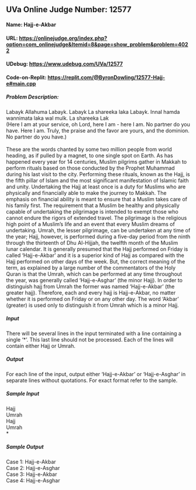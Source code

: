 ## UVa Online Judge Number: 12577
#### Name: Hajj-e-Akbar
#### URL: https://onlinejudge.org/index.php?option=com_onlinejudge&Itemid=8&page=show_problem&problem=4022
#### UDebug: https://www.udebug.com/UVa/12577
#### Code-on-Replit: https://replit.com/@ByronDowling/12577-Hajj-e#main.cpp

##### Problem Description:
Labayk Allahuma Labayk. Labayk La shareeka laka Labayk. Innal hamda wannimata laka wal mulk. La shareeka Lak\
(Here I am at your service, oh Lord, here I am - here I am. No partner do you have. Here I am. Truly, the praise and the favor are yours, and the dominion. No partner do you have.)\
\
These are the words chanted by some two million people from world heading, as if pulled by a magnet, to one single spot on Earth. As has happened every year for 14 centuries, Muslim pilgrims gather in Makkah to perform rituals based on those conducted by the Prophet Muhammad during his last visit to the city. Performing these rituals, known as the Hajj, is the fifth pillar of Islam and the most significant manifestation of Islamic faith and unity. Undertaking the Hajj at least once is a duty for Muslims who are physically and financially able to make the journey to Makkah. The emphasis on financial ability is meant to ensure that a Muslim takes care of his family first. The requirement that a Muslim be healthy and physically capable of undertaking the pilgrimage is intended to exempt those who cannot endure the rigors of extended travel. The pilgrimage is the religious high point of a Muslim’s life and an event that every Muslim dreams of undertaking. Umrah, the lesser pilgrimage, can be undertaken at any time of the year; Hajj, however, is performed during a five-day period from the ninth through the thirteenth of Dhu Al-Hijjah, the twelfth month of the Muslim lunar calendar. It is generally presumed that the Hajj performed on Friday is called ‘Hajj-e-Akbar’ and it is a superior kind of Hajj as compared with the Hajj performed on other days of the week. But, the correct meaning of the term, as explained by a large number of the commentators of the Holy Quran is that the Umrah, which can be performed at any time throughout the year, was generally called ‘Hajj-e-Asghar’ (the minor Hajj). In order to distinguish hajj from Umrah the former was named ‘Hajj-e-Akbar’ (the greater hajj). Therefore, each and every hajj is Hajj-e-Akbar, no matter whether it is performed on Friday or on any other day. The word ‘Akbar’ (greater) is used only to distinguish it from Umrah which is a minor Hajj.

##### Input
There will be several lines in the input terminated with a line containing a single ‘*’. This last line should not be processed. Each of the lines will contain either Hajj or Umrah.

##### Output
For each line of the input, output either ‘Hajj-e-Akbar’ or ‘Hajj-e-Asghar’ in separate lines without quotations. For exact format refer to the sample.

##### Sample Input
Hajj\
Umrah\
Hajj\
Umrah\
*

##### Sample Output
Case 1: Hajj-e-Akbar\
Case 2: Hajj-e-Asghar\
Case 3: Hajj-e-Akbar\
Case 4: Hajj-e-Asghar
